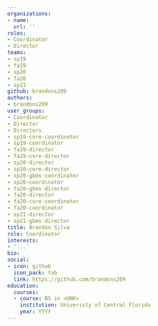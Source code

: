 ```yaml
---
organizations:
- name:
  url: ''
roles:
- Coordinator
- Director
teams:
- sp19
- fa19
- sp20
- fa20
- sp21
github: brandons209
authors:
- brandons209
user_groups:
- Coordinator
- Director
- Directors
- sp19-core-coordinator
- sp19-coordinator
- fa19-director
- fa19-core-director
- sp20-director
- sp20-core-director
- sp20-gbms-coordinator
- sp20-coordinator
- fa20-gbms-director
- fa20-director
- fa20-core-coordinator
- fa20-coordinator
- sp21-director
- sp21-gbms-director
title: Brandon Silva
role: Coordinator
interests:
- '...'
bio:
social:
- icon: github
  icon_pack: fab
  link: https://github.com/brandons209
education:
  courses:
  - course: BS in <UNK>
    institution: Univeristy of Central Florida
    year: YYYY
---
```

